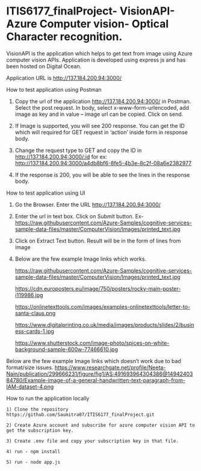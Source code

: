 # ITIS6177_finalProject- VisionAPI- Azure Computer vision- Optical Character recognition.

VisionAPI is the application which helps to get text from image using Azure computer vision APIs.
Application is developed using express js and has been hosted on Digital Ocean. 

Application URL is http://137.184.200.94:3000/


How to test application using Postman

1)	Copy the url of the application http://137.184.200.94:3000/ in Postman. Select the post request. In body, select x-www-form-urlencoded, add image as key and in value – image url can be copied. Click on send.
2)	If Image is supported, you will see 200 response. You can get the ID which will required for GET request in ‘action’ inside form in response body.
3)	Change the request type to GET and copy the ID in http://137.184.200.94:3000/:id 
for ex: http://137.184.200.94:3000/a4db8bf6-8fe5-4b3e-8c2f-08a6e2382977

4)	If the response is 200, you will be able to see the lines in the response body.

How to test application using UI


1)	Go the Browser. Enter the URL http://137.184.200.94:3000/
 

2)	Enter the url in text box. Click on Submit button. Ex- https://raw.githubusercontent.com/Azure-Samples/cognitive-services-sample-data-files/master/ComputerVision/Images/printed_text.jpg

3)	Click on Extract Text button. Result will be in the form of lines from image

4)	Below are the few example Image links which works.

	https://raw.githubusercontent.com/Azure-Samples/cognitive-services-sample-data-files/master/ComputerVision/Images/printed_text.jpg

	https://cdn.europosters.eu/image/750/posters/rocky-main-poster-i119986.jpg

	https://onlinetexttools.com/images/examples-onlinetexttools/letter-to-santa-claus.png

	https://www.digitalprinting.co.uk/media/images/products/slides/2/business-cards-1.jpg

	https://www.shutterstock.com/image-photo/spices-on-white-background-sample-600w-77466610.jpg

Below are the few example Image links which doesn’t work due to bad format/size issues.
    https://www.researchgate.net/profile/Neeta-Nain/publication/299666231/figure/fig1/AS:491693964304386@1494240384780/Example-image-of-a-general-handwritten-text-paragraph-from-IAM-dataset-4.png


		 	
How to run the application locally

    1) Clone the repository https://github.com/Saumitra07/ITIS6177_finalProject.git

    2) Create Azure account and subscribe for azure computer vision API to get the subscription key.

    3) Create .env file and copy your subscription key in that file.

    4) run - npm install

    5) run - node app.js
 





